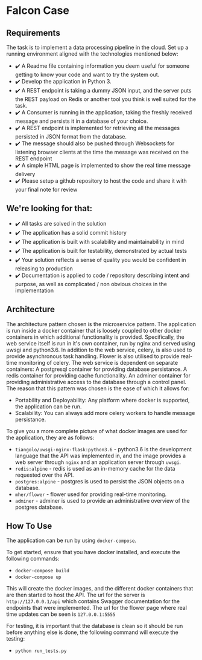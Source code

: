 # Falcon Case

## Requirements
The task is to implement a data processing pipeline in the cloud. Set up a running environment aligned with the technologies mentioned below:

- :heavy_check_mark: A Readme file containing information you deem useful for someone getting to know your code and want to try the system out.
- :heavy_check_mark: Develop the application in Python 3.
- :heavy_check_mark: A REST endpoint is taking a dummy JSON input, and the server puts the REST payload on Redis or another tool you think is well suited for the task.
- :heavy_check_mark: A Consumer is running in the application, taking the freshly received message and persists it in a database of your choice.
- :heavy_check_mark: A REST endpoint is implemented for retrieving all the messages persisted in JSON format from the database.
- :heavy_check_mark: The message should also be pushed through Websockets for listening browser clients at the time the message was received on the REST endpoint
- :heavy_check_mark: A simple HTML page is implemented to show the real time message delivery
- :heavy_check_mark: Please setup a github repository to host the code and share it with your final note for review

## We're looking for that:

- :heavy_check_mark: All tasks are solved in the solution
- :heavy_check_mark: The application has a solid commit history
- :heavy_check_mark: The application is built with scalability and maintainability in mind
- :heavy_check_mark: The application is built for testability, demonstrated by actual tests
- :heavy_check_mark: Your solution reflects a sense of quality you would be confident in releasing to production
- :heavy_check_mark: Documentation is applied to code / repository describing intent and purpose, as well as complicated / non obvious choices in the implementation

## Architecture
The architecture pattern chosen is the microservice pattern. 
The application is run inside a docker container that is loosely coupled to other docker containers in which additional functionality is provided.
Specifically, the web service itself is run in it's own container, run by nginx and served using uwsgi and python3.6. 
In addition to the web service, celery, is also used to provide asynchronous task handling.
Flower is also utilised to provide real-time monitoring of celery.
The web service is dependent on separate containers: A postgresql container for providing database persistance. A redis container for providing cache functionality. An adminer container for providing administrative access to the database through a control panel.
The reason that this pattern was chosen is the ease of which it allows for:
- Portability and Deployability: Any platform where docker is supported, the application can be run.
- Scalability: You can always add more celery workers to handle message persistance.

To give you a more complete picture of what docker images are used for the application, they are as follows:

- `tiangolo/uwsgi-nginx-flask:python3.6` - python3.6 is the development language that the API was implemented in, and the image provides a web server through `nginx` and an application server through `uwsgi`.
- `redis:alpine` - redis is used as an in-memory cache for the data requested over the API.
- `postgres:alpine` - postgres is used to persist the JSON objects on a database.
- `mher/flower` - flower used for providing real-time monitoring.
- `adminer` - adminer is used to provide an administrative overview of the postgres database.

## How To Use
The application can be run by using `docker-compose`.

To get started, ensure that you have docker installed, and execute the following commands:

- `docker-compose build`
- `docker-compose up`

This will create the docker images, and the different docker containers that are then started to host the API. The url for the server is `http://127.0.0.1/api` which contains Swagger documentation for the endpoints that were implemented. The url for the flower page where real time updates can be seen is `127.0.0.1:5555`

For testing, it is important that the database is clean so it should be run before anything else is done, the following command will execute the testing:

- `python run_tests.py`

